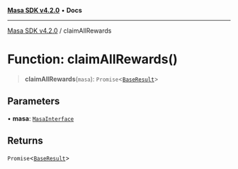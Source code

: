 [**Masa SDK v4.2.0**](../README.md) • **Docs**

***

[Masa SDK v4.2.0](../globals.md) / claimAllRewards

# Function: claimAllRewards()

> **claimAllRewards**(`masa`): `Promise`\<[`BaseResult`](../interfaces/BaseResult.md)\>

## Parameters

• **masa**: [`MasaInterface`](../interfaces/MasaInterface.md)

## Returns

`Promise`\<[`BaseResult`](../interfaces/BaseResult.md)\>
